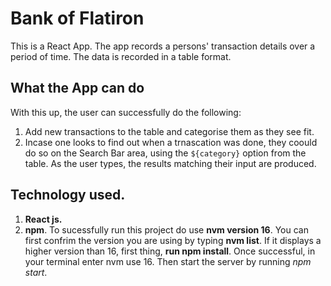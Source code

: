 # Bank of Flatiron

This is a React App. The app records a persons' transaction details over a period of time. The data is recorded in a table format.

## What the App can do

With this up, the user can successfully do the following:
1. Add new transactions to the table and categorise them as they see fit.
2. Incase one looks to find out when a trnascation was done, they coould do so on the Search Bar area, using the `${category}` option from the table. As the user types, the results matching their input are produced.

## Technology used.
  1. **React js.**
  2. **npm**. To sucessfully run this project do use **nvm version 16**. You can first confrim the version you are using by typing **nvm list**.
  If it displays a higher version than 16, first thing, **run npm install**. Once successful, in your terminal enter nvm use 16. Then start the server by running *npm start*. 